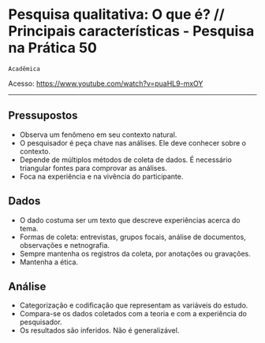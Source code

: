 # Pesquisa qualitativa: O que é? // Principais características - Pesquisa na Prática 50

`Acadêmica`

Acesso: <https://www.youtube.com/watch?v=puaHL9-mxOY>

---

## Pressupostos

- Observa um fenômeno em seu contexto natural.
- O pesquisador é peça chave nas análises. Ele deve conhecer sobre o contexto.
- Depende de múltiplos métodos de coleta de dados. É necessário triangular fontes para comprovar as análises.
- Foca na experiência e na vivência do participante.

## Dados

- O dado costuma ser um texto que descreve experiências acerca do tema.
- Formas de coleta: entrevistas, grupos focais, análise de documentos, observações e netnografia.
- Sempre mantenha os registros da coleta, por anotações ou gravações.
- Mantenha a ética.

## Análise

- Categorização e codificação que representam as variáveis do estudo.
- Compara-se os dados coletados com a teoria e com a experiência do pesquisador.
- Os resultados são inferidos. Não é generalizável.
